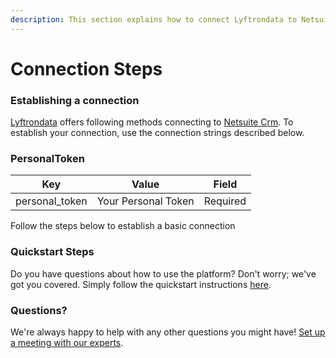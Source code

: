 ```yaml
---
description: This section explains how to connect Lyftrondata to Netsuite Crm.
---
```


# Connection Steps

### Establishing a connection

[Lyftrondata](https://www.lyftrondata.com) offers following methods connecting to [Netsuite Crm](None/). To establish your connection, use the connection strings described below.

### PersonalToken

| Key             | Value               | Field    |
| --------------- | ------------------- | -------- |
| personal\_token | Your Personal Token | Required |

Follow the steps below to establish a basic connection

### Quickstart Steps

Do you have questions about how to use the platform? Don't worry; we've got you covered. Simply follow the quickstart instructions [here](./).

### Questions? <a href="#questions" id="questions"></a>

We're always happy to help with any other questions you might have! [Set up a meeting with our experts](https://www.lyftrondata.com/book-a-meeting/).
